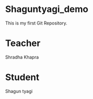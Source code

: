 # Shaguntyagi_demo
This is my first Git Repository.
# Teacher 
 Shradha Khapra

 # Student
 Shagun tyagi